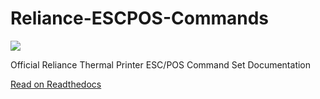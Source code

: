 # Reliance-ESCPOS-Commands

![](https://readthedocs.org/projects/reliance-escpos-commands/badge/?version=latest)

Official Reliance Thermal Printer ESC/POS Command Set Documentation


[Read on Readthedocs](http://reliance-escpos-commands.readthedocs.io/)


